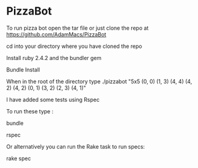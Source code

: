 # PizzaBot
To run pizza bot open the tar file or just clone the repo at https://github.com/AdamMacs/PizzaBot

cd into your directory where you have cloned the repo

Install ruby 2.4.2 and the bundler gem

Bundle Install

When in the root of the directory type ./pizzabot "5x5 (0, 0) (1, 3) (4, 4) (4, 2) (4, 2) (0, 1) (3, 2) (2, 3) (4, 1)"

I have added some tests using Rspec 

To run these type :

bundle

rspec

Or alternatively you can run the Rake task to run specs:


rake spec